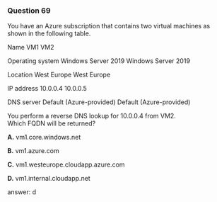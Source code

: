 ### Question 69

You have an Azure subscription that contains two virtual machines as shown in the following table.

Name
VM1
VM2

Operating system
Windows Server 2019
Windows Server 2019

Location
West Europe
West Europe

IP address
10.0.0.4
10.0.0.5

DNS server
Default (Azure-provided)
Default (Azure-provided)

You perform a reverse DNS lookup for 10.0.0.4 from VM2.  
Which FQDN will be returned?

**A.** vm1.core.windows.net

**B.** vm1.azure.com

**C.** vm1.westeurope.cloudapp.azure.com

**D.** vm1.internal.cloudapp.net

answer: d

